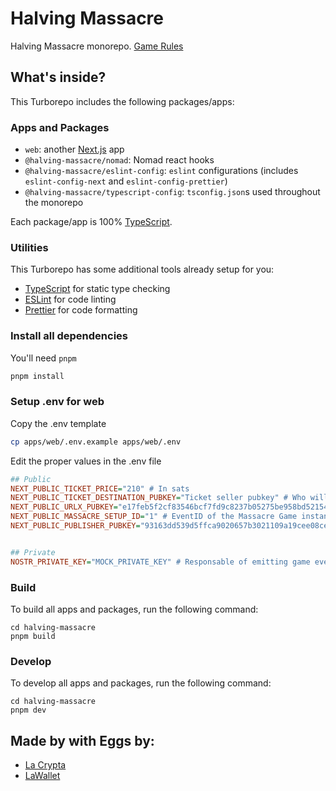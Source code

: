 # Halving Massacre

Halving Massacre monorepo. [Game Rules](./RULES.md)

## What's inside?

This Turborepo includes the following packages/apps:

### Apps and Packages

- `web`: another [Next.js](https://nextjs.org/) app
- `@halving-massacre/nomad`: Nomad react hooks
- `@halving-massacre/eslint-config`: `eslint` configurations (includes `eslint-config-next` and `eslint-config-prettier`)
- `@halving-massacre/typescript-config`: `tsconfig.json`s used throughout the monorepo

Each package/app is 100% [TypeScript](https://www.typescriptlang.org/).

### Utilities

This Turborepo has some additional tools already setup for you:

- [TypeScript](https://www.typescriptlang.org/) for static type checking
- [ESLint](https://eslint.org/) for code linting
- [Prettier](https://prettier.io) for code formatting

### Install all dependencies

You'll need `pnpm`

```bash
pnpm install
```

### Setup .env for web

Copy the .env template

```bash
cp apps/web/.env.example apps/web/.env
```

Edit the proper values in the .env file

```ini
## Public
NEXT_PUBLIC_TICKET_PRICE="210" # In sats
NEXT_PUBLIC_TICKET_DESTINATION_PUBKEY="Ticket seller pubkey" # Who will receive the ticket payment
NEXT_PUBLIC_URLX_PUBKEY="e17feb5f2cf83546bcf7fd9c8237b05275be958bd521543c2285ffc6c2d654b3" # Nostr pubkey that emits the zapReceipt
NEXT_PUBLIC_MASSACRE_SETUP_ID="1" # EventID of the Massacre Game instance
NEXT_PUBLIC_PUBLISHER_PUBKEY="93163dd539d5ffca9020657b3021109a19cee08ce02b93d944422e3aeec76512" # Responsable of emitting game events


## Private
NOSTR_PRIVATE_KEY="MOCK_PRIVATE_KEY" # Responsable of emitting game events
```

### Build

To build all apps and packages, run the following command:

```
cd halving-massacre
pnpm build
```

### Develop

To develop all apps and packages, run the following command:

```
cd halving-massacre
pnpm dev
```

## Made by with Eggs by:

- [La Crypta](https://lacrypta.ar)
- [LaWallet](https://lawallet.io)
